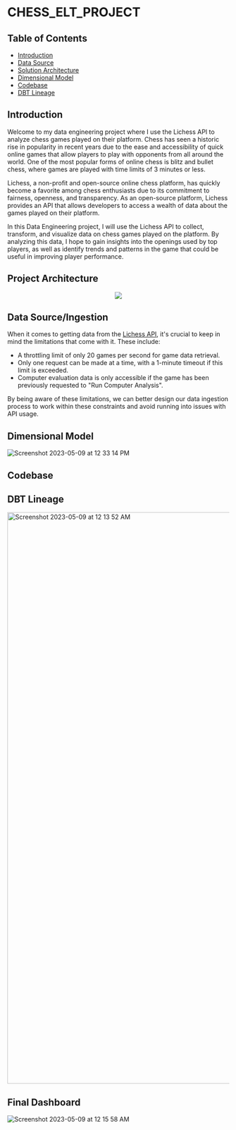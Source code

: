 # CHESS_ELT_PROJECT

## Table of Contents 
 - [Introduction](https://github.com/ericbjames/ELT-chess-project/tree/main#Introduction)
 - [Data Source](https://github.com/ericbjames/ELT-chess-project/tree/main#Data-Source)
 - [Solution Architecture](https://github.com/ericbjames/ELT-chess-project/tree/main#Solution-Architecture)
 - [Dimensional Model](https://github.com/ericbjames/ELT-chess-project/tree/main#Dimensional-Model)
 - [Codebase](https://github.com/ericbjames/ELT-chess-project/tree/main#Solution-Architecture)
 - [DBT Lineage](https://github.com/ericbjames/ELT-chess-project/tree/main#DBT-Lineage)

## Introduction
Welcome to my data engineering project where I use the Lichess API to analyze chess games played on their platform. Chess has seen a historic rise in popularity in recent years due to the ease and accessibility of quick online games that allow players to play with opponents from all around the world. One of the most popular forms of online chess is blitz and bullet chess, where games are played with time limits of 3 minutes or less. 

Lichess, a non-profit and open-source online chess platform, has quickly become a favorite among chess enthusiasts due to its commitment to fairness, openness, and transparency. As an open-source platform, Lichess provides an API that allows developers to access a wealth of data about the games played on their platform. 

In this Data Engineering project, I will use the Lichess API to collect, transform, and visualize data on chess games played on the platform. By analyzing this data, I hope to gain insights into the openings used by top players, as well as identify trends and patterns in the game that could be useful in improving player performance.

## Project Architecture
<p align="center">
  <img src="![Screenshot 2023-05-09 at 12 38 27 PM](https://github.com/ericbjames/ELT-chess-project/assets/101911329/32c16a08-86b3-4c21-9835-fbc1ebf4ee0b)
">
</p>


## Data Source/Ingestion
When it comes to getting data from the [Lichess API](https://lichess.org/api), it's crucial to keep in mind the limitations that come with it. These include:

- A throttling limit of only 20 games per second for game data retrieval.
- Only one request can be made at a time, with a 1-minute timeout if this limit is exceeded.
- Computer evaluation data is only accessible if the game has been previously requested to "Run Computer Analysis".

By being aware of these limitations, we can better design our data ingestion process to work within these constraints and avoid running into issues with API usage.

## Dimensional Model

![Screenshot 2023-05-09 at 12 33 14 PM](https://github.com/ericbjames/ELT-chess-project/assets/101911329/653d5bbb-c87f-4022-80dc-81af1e3a2304)

## Codebase

## DBT Lineage
<img width="1297" alt="Screenshot 2023-05-09 at 12 13 52 AM" src="https://github.com/ericbjames/ELT-chess-project/assets/101911329/af6233c0-ca3e-4bb2-91f8-af6e684bbabd">

## Final Dashboard

![Screenshot 2023-05-09 at 12 15 58 AM](https://github.com/ericbjames/ELT-chess-project/assets/101911329/0bb4bfc1-4a63-4f6d-ad45-68ae8d84f19f)




